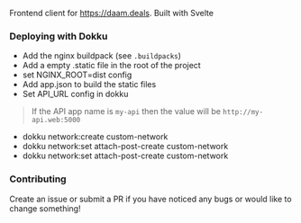 Frontend client for https://daam.deals. Built with Svelte

### Deploying with Dokku
- Add the nginx buildpack (see `.buildpacks`)
- Add a empty .static file in the root of the project
- set NGINX_ROOT=dist config
- Add app.json to build the static files
- Set API_URL config in dokku
> If the API app name is `my-api` then the value will be `http://my-api.web:5000`
- dokku network:create custom-network
- dokku network:set <server> attach-post-create custom-network
- dokku network:set <client> attach-post-create custom-network


### Contributing
Create an issue or submit a PR if you have noticed any bugs or would like to change something!

